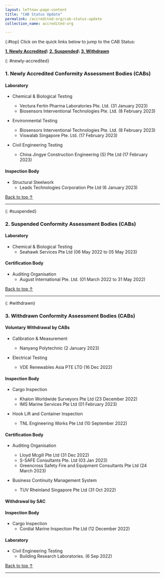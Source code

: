 ```yaml
---
layout: leftnav-page-content
title: "CAB Status Update"
permalink: /accredited-org/cab-status-update
collection_name: accredited-org

---
```


{:#top}
Click on the quick links below to jump to the CAB Status:

**[1. Newly Accredited](#newly-accredited)**\\
**[2. Suspended](#suspended)**\\
**[3. Withdrawn](#withdrawn)**


{: #newly-accredited}
### 1. Newly Accredited Conformity Assessment Bodies (CABs) 
   

#### Laboratory


* Chemical & Biological Testing 
  * Vectura Fertin Pharma Laboratories Pte. Ltd. (31 January 2023)
  * Biosensors Interventional Technologies Pte. Ltd. (8 February 2023)


* Environmental Testing
  * Biosensors Interventional Technologies Pte. Ltd. (8 February 2023)
  * Viswalab Singapore Pte. Ltd. (17 February 2023)


* Civil Engineering Testing
  * China Jingye Construction Engineering (S) Pte Ltd (17 February 2023)



#### Inspection Body


* Structural Steelwork
  * Leads Technologies Corporation Pte Ltd (6 January 2023)



[Back to top ↑](#top)

---

{: #suspended}
### 2. Suspended Conformity Assessment Bodies (CABs)


#### Laboratory

* Chemical & Biological Testing 
  * Seahawk Services Pte Ltd (06 May 2022 to 05 May 2023)


#### Certification Body

* Auditing Organisation
  * August International Pte. Ltd. (01 March 2022 to 31 May 2022)
 
 

[Back to top ↑](#top)

---

{: #withdrawn}
### 3. Withdrawn Conformity Assessment Bodies (CABs)


#### **Voluntary Withdrawal by CABs**

* Calibration & Measurement
  * Nanyang Polytechnic (2 January 2023)

* Electrical Testing
  * VDE Renewables Asia PTE LTD (16 Dec 2022)


#### Inspection Body

* Cargo Inspection
  * Khalon Worldwide Surveyors Pte Ltd (23 December 2022)
  * IMS Marine Services Pte Ltd (01 February 2023)

* Hook Lift and Container Inspection
  * TNL Engineering Works Pte Ltd (10 September 2022)


#### Certification Body

* Auditing Organisation
  * Lloyd Mcgill Pte Ltd (31 Dec 2022)
  * S-SAFE Consultants Pte. Ltd (03 Jan 2023)
  * Greencross Safety Fire and Equipment Consultants Pte Ltd (24 March 2023) 
 

* Business Continuity Management System
  * TUV Rheinland Singapore Pte Ltd (31 Oct 2022)
  


#### **Withdrawal by SAC**

#### Inspection Body

* Cargo Inspection
  * Cordial Marine Inspection Pte Ltd (12 December 2022)


#### Laboratory

* Civil Engineering Testing
  * Building Research Laboratories. (6  Sep 2022)
  
  

[Back to top ↑](#top)

---

